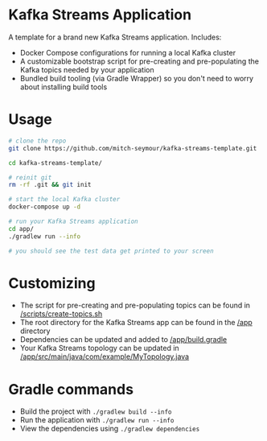 # Kafka Streams Application
A template for a brand new Kafka Streams application. Includes:

- Docker Compose configurations for running a local Kafka cluster
- A customizable bootstrap script for pre-creating and pre-populating the Kafka topics needed by your application
- Bundled build tooling (via Gradle Wrapper) so you don't need to worry about installing build tools

# Usage
```sh
# clone the repo
git clone https://github.com/mitch-seymour/kafka-streams-template.git

cd kafka-streams-template/

# reinit git
rm -rf .git && git init

# start the local Kafka cluster
docker-compose up -d

# run your Kafka Streams application
cd app/
./gradlew run --info

# you should see the test data get printed to your screen
```

# Customizing
- The script for pre-creating and pre-populating topics can be found in [/scripts/create-topics.sh](/scripts/create-topics.sh)
- The root directory for the Kafka Streams app can be found in the [/app](/app) directory
- Dependencies can be updated and added to [/app/build.gradle](/app/build.gradle)
- Your Kafka Streams topology can be updated in [/app/src/main/java/com/example/MyTopology.java](/app/src/main/java/com/example/MyTopology.java)

# Gradle commands
- Build the project with `./gradlew build --info`
- Run the application with `./gradlew run --info`
- View the dependencies using `./gradlew dependencies`

